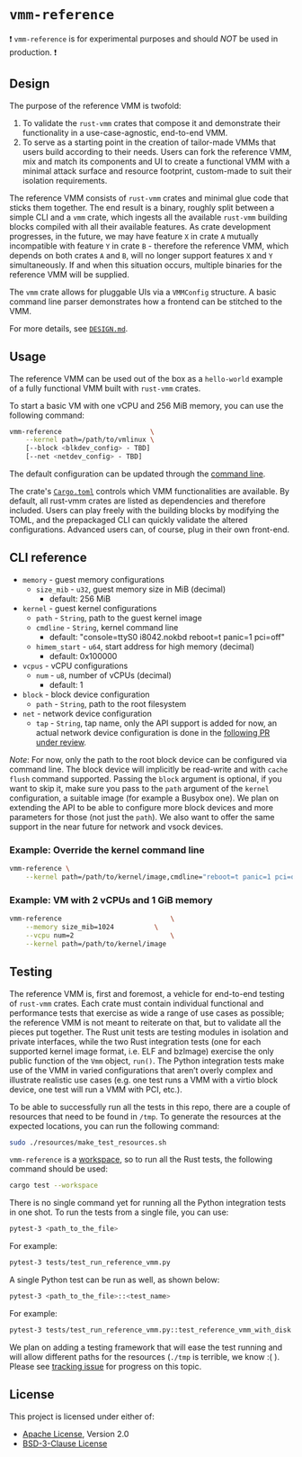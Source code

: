 # `vmm-reference`

:exclamation: `vmm-reference` is for experimental purposes and should *NOT* be
used in production. :exclamation:

## Design

The purpose of the reference VMM is twofold:

1. To validate the `rust-vmm` crates that compose it and demonstrate their
   functionality in a use-case-agnostic, end-to-end VMM.
1. To serve as a starting point in the creation of tailor-made VMMs that users
   build according to their needs. Users can fork the reference VMM, mix and
   match its components and UI to create a functional VMM with a minimal attack
   surface and resource footprint, custom-made to suit their isolation
   requirements.

The reference VMM consists of `rust-vmm` crates and minimal glue code that
sticks them together. The end result is a binary, roughly split between a
simple CLI and a `vmm` crate, which ingests all the available `rust-vmm`
building blocks compiled with all their available features. As crate
development progresses, in the future, we may have feature `X` in crate `A`
mutually incompatible with feature `Y` in crate `B` - therefore the reference
VMM, which depends on both crates `A` and `B`, will no longer support features
`X` and `Y` simultaneously. If and when this situation occurs, multiple
binaries for the reference VMM will be supplied.

The `vmm` crate allows for pluggable UIs via a `VMMConfig` structure. A
basic command line parser demonstrates how a frontend can be stitched to the
VMM.

For more details, see [`DESIGN.md`](docs/DESIGN.md).

## Usage

The reference VMM can be used out of the box as a `hello-world` example of a
fully functional VMM built with `rust-vmm` crates.

To start a basic VM with one vCPU and 256 MiB memory, you can use the following
command:

```bash
vmm-reference                      \
    --kernel path=/path/to/vmlinux \
    [--block <blkdev_config> - TBD]
    [--net <netdev_config> - TBD]
```

The default configuration can be updated through the
[command line](#cli-reference).

The crate's [`Cargo.toml`](Cargo.toml) controls which VMM functionalities are
available. By default, all rust-vmm crates are listed as dependencies and
therefore included. Users can play freely with the building blocks by modifying
the TOML, and the prepackaged CLI can quickly validate the altered
configurations. Advanced users can, of course, plug in their own front-end.

## CLI reference

* `memory` - guest memory configurations
  * `size_mib` - `u32`, guest memory size in MiB (decimal)
    * default: 256 MiB
* `kernel` - guest kernel configurations
  * `path` - `String`, path to the guest kernel image
  * `cmdline` - `String`, kernel command line
    * default: "console=ttyS0 i8042.nokbd reboot=t panic=1 pci=off"
  * `himem_start` - `u64`, start address for high memory (decimal)
    * default: 0x100000
* `vcpus` - vCPU configurations
  * `num` - `u8`, number of vCPUs (decimal)
    * default: 1
* `block` - block device configuration
    * `path` - `String`, path to the root filesystem
* `net` - network device configuration
    * `tap` - `String`, tap name, only the API support is added for now,
                        an actual network device configuration is done in the
                        [following PR under review](https://github.com/rust-vmm/vmm-reference/pull/49).

*Note*: For now, only the path to the root block device can be configured
via command line. The block device will implicitly be read-write and with
`cache flush` command supported. Passing the `block` argument is optional,
if you want to skip it, make sure you pass to the `path` argument of the
`kernel` configuration, a suitable image (for example a Busybox one).
We plan on extending the API to be able to configure more block devices and
more parameters for those (not just the `path`).
We also want to offer the same support in the near future for network and
vsock devices.

### Example: Override the kernel command line

```bash
vmm-reference \
    --kernel path=/path/to/kernel/image,cmdline="reboot=t panic=1 pci=off"
```

### Example: VM with 2 vCPUs and 1 GiB memory

```bash
vmm-reference                           \
    --memory size_mib=1024          \
    --vcpu num=2                        \
    --kernel path=/path/to/kernel/image
```

## Testing

The reference VMM is, first and foremost, a vehicle for end-to-end testing of
`rust-vmm` crates. Each crate must contain individual functional and
performance tests that exercise as wide a range of use cases as possible; the
reference VMM is not meant to reiterate on that, but to validate all the pieces
put together.
The Rust unit tests are testing modules in isolation and private interfaces,
while the two Rust integration tests (one for each supported kernel image
format, i.e. ELF and bzImage) exercise the only public function of the `Vmm`
object, `run()`.
The Python integration tests make use of the VMM in varied configurations that
aren’t overly complex and illustrate realistic use cases (e.g. one test runs a
VMM with a virtio block device, one test will run a VMM with PCI, etc.).

To be able to successfully run all the tests in this repo, there are a couple of
resources that need to be found in `/tmp`. To generate the resources at the
expected locations, you can run the following command:

```bash
sudo ./resources/make_test_resources.sh
```

`vmm-reference` is a
[workspace](https://doc.rust-lang.org/book/ch14-03-cargo-workspaces.html), so to
run all the Rust tests, the following command should be used:

```bash
cargo test --workspace
```

There is no single command yet for running all the Python integration tests in
one shot. To run the tests from a single file, you can use:

```bash
pytest-3 <path_to_the_file>
```
For example:

```bash
pytest-3 tests/test_run_reference_vmm.py
```

A single Python test can be run as well, as shown below:

```bash
pytest-3 <path_to_the_file>::<test_name>
```
For example:

```bash
pytest-3 tests/test_run_reference_vmm.py::test_reference_vmm_with_disk
```

We plan on adding a testing framework that will ease the test running and will
allow different paths for the resources (`./tmp` is terrible, we know :( ).
Please see
[tracking issue](https://github.com/rust-vmm/vmm-reference/issues/51) for
progress on this topic.

## License

This project is licensed under either of:

* [Apache License](LICENSE-APACHE), Version 2.0
* [BSD-3-Clause License](LICENSE-BSD-3-CLAUSE)
